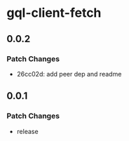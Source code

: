 # gql-client-fetch

## 0.0.2

### Patch Changes

- 26cc02d: add peer dep and readme

## 0.0.1

### Patch Changes

- release
